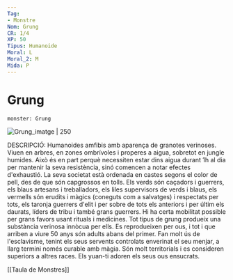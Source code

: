 ```yaml
---
Tag:
- Monstre
Nom: Grung
CR: 1/4
XP: 50
Tipus: Humanoide
Moral: L
Moral_2: M
Mida: P
---
```

# Grung

```statblock
monster: Grung
```

![Grung_imatge | 250](http://images.shoutwiki.com/syra/3/3a/Grung2.jpg)

DESCRIPCIÓ: 
Humanoides amfibis amb aparença de granotes verinoses. Viuen en arbres, en zones ombrívoles i properes a aigua, sobretot en jungle humides. Això és en part perquè necessiten estar dins aigua durant 1h al dia per mantenir la seva resistència, sinó comencen a notar efectes d'exhaustió. La seva societat està ordenada en castes segons el color de pell, des de que són capgrossos en tolls. Els verds són caçadors i guerrers, els blaus artesans i treballadors, els liles supervisors de verds i blaus, els vermells són erudits i màgics (coneguts com a salvatges) i respectats per tots, els taronja guerrers d'elit i per sobre de tots els anteriors i per últim els daurats, líders de tribu i també grans guerrers. Hi ha certa mobilitat possible per grans favors usant rituals i medicines. Tot tipus de grung produeix una substància verinosa innòcua per ells. Es reprodueixen per ous, i tot i que arriben a viure 50 anys són adults abans del primer. Fan molt ús de l'esclavisme, tenint els seus servents controlats enverinat el seu menjar, a llarg termini només curable amb màgia. Són molt territorials i es consideren superiors a altres races. Els yuan-ti adoren els seus ous ensucrats. 

[[Taula de Monstres]]